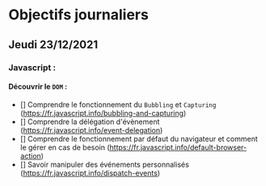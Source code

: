 # Objectifs journaliers

## Jeudi 23/12/2021

### Javascript :

  #### Découvrir le `DOM` :

* [] Comprendre le fonctionnement du `Bubbling` et `Capturing` (https://fr.javascript.info/bubbling-and-capturing)
* [] Comprendre la délégation d'évènement (https://fr.javascript.info/event-delegation)
* [] Comprendre le fonctionnement par défaut du navigateur et comment le gérer en cas de besoin (https://fr.javascript.info/default-browser-action)
* [] Savoir manipuler des événements personnalisés (https://fr.javascript.info/dispatch-events)



